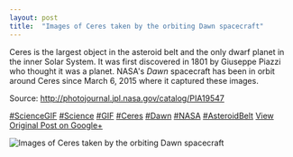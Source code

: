 ```yaml
---
layout: post
title:  "Images of Ceres taken by the orbiting Dawn spacecraft"
---
```


Ceres is the largest object in the asteroid belt and the only dwarf planet in the inner Solar System. It was first discovered in 1801 by Giuseppe Piazzi who thought it was a planet. NASA's _Dawn_ spacecraft has been in orbit around Ceres since March 6, 2015 where it captured these images.   
  
Source: <http://photojournal.jpl.nasa.gov/catalog/PIA19547>  
  
[#ScienceGIF](https://plus.google.com/s/%23ScienceGIF/posts) [#Science](https://plus.google.com/s/%23Science/posts) [#GIF](https://plus.google.com/s/%23GIF/posts) [#Ceres](https://plus.google.com/s/%23Ceres/posts) [#Dawn](https://plus.google.com/s/%23Dawn/posts) [#NASA](https://plus.google.com/s/%23NASA/posts) [#AsteroidBelt](https://plus.google.com/s/%23AsteroidBelt/posts)
[View Original Post on Google+](https://plus.google.com/+ColinSullender/posts/SmHkfGUdC5A)

![Images of Ceres taken by the orbiting Dawn spacecraft](/assets/img/2015-05-25-Images-of-Ceres-taken-by-the-orbiting-Dawn-spacecraft.gif)
